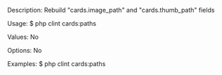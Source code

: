 Description:
  Rebuild "cards.image_path" and "cards.thumb_path" fields

Usage:
  $ php clint cards:paths

Values:
  No

Options:
  No

Examples:
  $ php clint cards:paths
